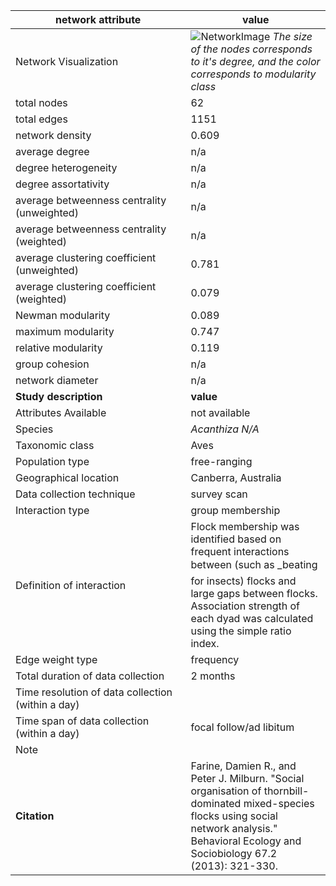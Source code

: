 network attribute|value
---|---
<img width=2500> Network Visualization | ![NetworkImage](/Networks/Network%20Visualizations/thornbills_farine.png.png) *The size of the nodes corresponds to it's degree, and the color corresponds to modularity class*
total nodes|62
total edges|1151
network density|0.609
average degree|n/a
degree heterogeneity|n/a
degree assortativity|n/a
average betweenness centrality (unweighted)|n/a
average betweenness centrality (weighted)|n/a
average clustering coefficient (unweighted)|0.781
average clustering coefficient (weighted)|0.079
Newman modularity|0.089
maximum modularity|0.747
relative modularity|0.119
group cohesion|n/a
network diameter|n/a
**Study description**|**value**
Attributes Available|not available
Species|*Acanthiza N/A*
Taxonomic class|Aves
Population type|free-ranging
Geographical location|Canberra, Australia
Data collection technique|survey scan
Interaction type|group membership
Definition of interaction|Flock membership was identified based on frequent interactions between (such as _beating for insects) flocks and large gaps between flocks. Association strength of each dyad was calculated using the simple ratio index.
Edge weight type|frequency
Total duration of data collection|2 months
Time resolution of data collection (within a day)|
Time span of data collection (within a day)|focal follow/ad libitum
Note|
**Citation** | Farine, Damien R., and Peter J. Milburn. "Social <br> organisation of thornbill-dominated mixed-species flocks using social <br> network analysis." Behavioral Ecology and Sociobiology 67.2 <br> (2013): 321-330.
